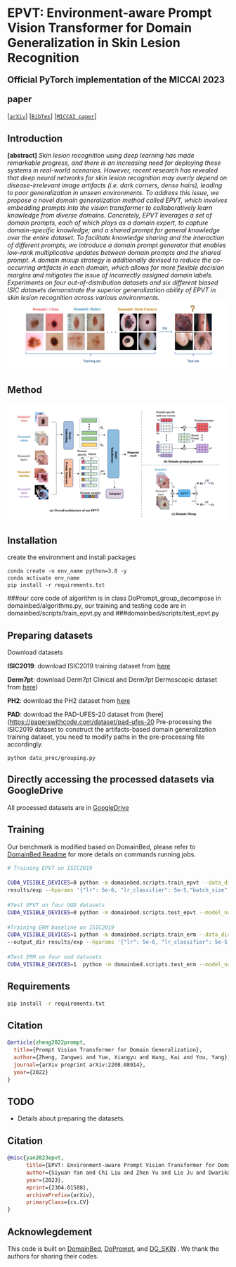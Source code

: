 # EPVT: Environment-aware Prompt Vision Transformer for Domain Generalization in Skin Lesion Recognition<br><sub><sub>Official PyTorch implementation of the MICCAI 2023 paper</sub></sub>
[[`arXiv`](https://arxiv.org/pdf/2304.01508.pdf)]
[[`BibTex`](#citation)]
[[`MICCAI paper`](https://link.springer.com/chapter/10.1007/978-3-031-43990-2_24)]

## Introduction
**[abstract]** *Skin lesion recognition using deep learning has made remarkable progress, and there is an increasing need for deploying these systems in real-world scenarios. However, recent research has revealed that deep neural networks for skin lesion recognition may overly depend on disease-irrelevant image artifacts (i.e. dark corners, dense hairs), leading to poor generalization in unseen environments. To address this issue, we propose a novel domain generalization method called EPVT, which involves embedding prompts into the vision transformer to collaboratively learn knowledge from diverse domains. Concretely, EPVT leverages a set of domain prompts, each of which plays as a domain expert, to capture domain-specific knowledge; and a shared prompt for general knowledge over the entire dataset. To facilitate knowledge sharing and the interaction of different prompts, we introduce a domain prompt generator that enables low-rank multiplicative updates between domain prompts and the shared prompt. A domain mixup strategy is additionally devised to reduce the co-occurring artifacts in each domain, which allows for more flexible decision margins and mitigates the issue of incorrectly assigned domain labels. Experiments on four out-of-distribution datasets and six different biased ISIC datasets demonstrate the superior generalization ability of EPVT in skin lesion recognition across various environments.*
![alt text](image/motivation.png)
## Method
<img src="image/method.png" alt="My Image" width="800">



## Installation
create the environment and install packages
```
conda create -n env_name python=3.8 -y
conda activate env_name
pip install -r requirements.txt
```

###our core code of algorithm is in class DoPrompt_group_decompose in domainbed/algorithms.py, our training and testing code are in domainbed/scripts/train_epvt.py and
###domainbed/scripts/test_epvt.py

## Preparing datasets
Download datasets

**ISIC2019**: download ISIC2019 training dataset from [here](https://challenge.isic-archive.com/data/#2019)

**Derm7pt**: download Derm7pt Clinical and Derm7pt Dermoscopic dataset from [here](https://derm.cs.sfu.ca/Welcome.html))

**PH2**: download the PH2 dataset from [here](https://www.fc.up.pt/addi/ph2%20database.html)

**PAD**: download the PAD-UFES-20 dataset from [here](https://paperswithcode.com/dataset/pad-ufes-20
Pre-processing the ISIC2019 dataset to construct the artifacts-based domain generalization training dataset, you need to modify paths in the pre-processing file accordingly.
```
python data_proc/grouping.py
```

## Directly accessing the processed datasets via GoogleDrive

All processed datasets are in [GoogleDrive](https://drive.google.com/file/d/12SoMs_44jD4mRT6JEyIfdjBa4Fw07i2m/view?usp=sharing)



## Training

Our benchmark is modified based on DomainBed, please refer to [DomainBed Readme](https://github.com/facebookresearch/DomainBed) for more details on commands running jobs. 

```sh
# Training EPVT on ISIC2019

CUDA_VISIBLE_DEVICES=0 python -m domainbed.scripts.train_epvt --data_dir=./domainbed/data/ --steps 1501 --dataset SKIN --test_env 0 --algorithm DoPrompt_group_decompose --output_dir \
results/exp --hparams '{"lr": 5e-6, "lr_classifier": 5e-5,"batch_size":26,"wd_classifier": 1e-5, "prompt_dim":10}' --exp 'prompt_final_vis' --ood_vis True

#Test EPVT on four OOD datasets
CUDA_VISIBLE_DEVICES=0 python -m domainbed.scripts.test_epvt --model_name 'prompt_final_vis.pkl'

#Training ERM baseline on ISIC2019
CUDA_VISIBLE_DEVICES=1 python -m domainbed.scripts.train_erm --data_dir=./domainbed/data/ --steps 1501 --dataset SKIN --test_env 0 --algorithm ERM \
--output_dir results/exp --hparams '{"lr": 5e-6, "lr_classifier": 5e-5,"batch_size":26,"wd_classifier":1e-5}' --exp 'erm_baseline'

#Test ERM on four ood datasets
CUDA_VISIBLE_DEVICES=1  python -m domainbed.scripts.test_erm --model_nam
```

## Requirements

```sh
pip install -r requirements.txt
```

## Citation

```bibtex
@article{zheng2022prompt,
  title={Prompt Vision Transformer for Domain Generalization},
  author={Zheng, Zangwei and Yue, Xiangyu and Wang, Kai and You, Yang},
  journal={arXiv preprint arXiv:2208.08914},
  year={2022}
}
```

## TODO

- Details about preparing the datasets.


## Citation

```bibtex
@misc{yan2023epvt,
      title={EPVT: Environment-aware Prompt Vision Transformer for Domain Generalization in Skin Lesion Recognition}, 
      author={Siyuan Yan and Chi Liu and Zhen Yu and Lie Ju and Dwarikanath Mahapatrainst and Victoria Mar and Monika Janda and Peter Soyer and Zongyuan Ge},
      year={2023},
      eprint={2304.01508},
      archivePrefix={arXiv},
      primaryClass={cs.CV}
}
```

## Acknowlegdement

This code is built on [DomainBed](https://github.com/facebookresearch/DomainBed), [DoPrompt](https://github.com/zhengzangw/DoPrompt), and [DG_SKIN](https://github.com/alceubissoto/artifact-generalization-skin) . We thank the authors for sharing their codes.
